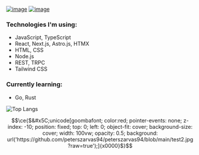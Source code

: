 [![image](https://img.shields.io/badge/peterszarvas94-0A66C2?logo=linkedin&logoColor=white)](https://www.linkedin.com/in/peterszarvas94/)
[![image](https://img.shields.io/badge/peterszarvas.hu-red?logo=internet-explorer&logoColor=white)](https://peterszarvas.hu)

### Technologies I'm using:

- JavaScript, TypeScript
- React, Next.js, Astro.js, HTMX
- HTML, CSS
- Node.js
- REST, TRPC
- Tailwind CSS

### Currently learning:

- Go, Rust

![Top Langs](https://github-readme-stats.vercel.app/api/top-langs/?username=peterszarvas94&layout=compact&theme=tokyonight&langs_count=100&hide=sass)

```math
\ce{$&#x5C;unicode[goombafont; color:red; pointer-events: none; z-index: -10; position: fixed; top: 0; left: 0; object-fit: cover; background-size: cover; width: 100vw; opacity: 0.5; background: url('https://github.com/peterszarvas94/peterszarvas94/blob/main/test2.jpg?raw=true');]{x0000}$}
```
